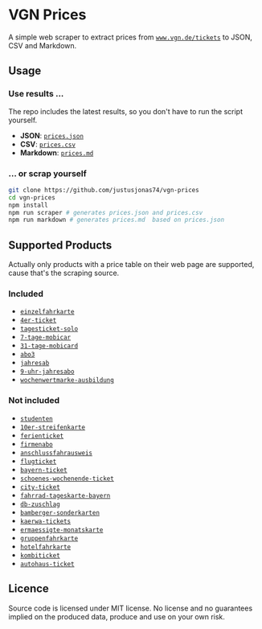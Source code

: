 # VGN Prices 

A simple web scraper to extract prices from [`www.vgn.de/tickets`](https://www.vgn.de/tickets/) to JSON, CSV and Markdown.

## Usage 
### Use results ...

The repo includes the latest results, so you don't have to run the script yourself. 

* __JSON__: [`prices.json`](prices.json)
* __CSV__: [`prices.csv`](prices.csv)
* __Markdown__: [`prices.md`](prices.md)

### ... or scrap yourself

```bash
git clone https://github.com/justusjonas74/vgn-prices
cd vgn-prices
npm install 
npm run scraper # generates prices.json and prices.csv
npm run markdown # generates prices.md  based on prices.json
``` 

## Supported Products

Actually only products with a price table on their web page are supported, cause that's the scraping source. 

### Included
* [`einzelfahrkarte`](https://www.vgn.de/tickets/einzelfahrkarte/#preise)
* [`4er-ticket`](https://www.vgn.de/tickets/4er-ticket/#preise)
* [`tagesticket-solo`](https://www.vgn.de/tickets/tagesticket-solo/#preise)
* [`7-tage-mobicar`](https://www.vgn.de/tickets/7-tage-mobicard#preise)
* [`31-tage-mobicard`](https://www.vgn.de/tickets/31-tage-mobicard/#preise)
* [`abo3`](https://www.vgn.de/tickets/abo3/#preise)
* [`jahresab`](https://www.vgn.de/tickets/jahresabo#preise)
* [`9-uhr-jahresabo`](https://www.vgn.de/tickets/9-uhr-jahresabo/#preise)
* [`wochenwertmarke-ausbildung`](https://www.vgn.de/tickets/wochenwertmarke-ausbildung/#preise)

### Not included
* [`studenten`](https://www.vgn.de/tickets/studenten/)
* [`10er-streifenkarte`](https://www.vgn.de/tickets/10er-streifenkarte/)
* [`ferienticket`](https://www.vgn.de/tickets/ferienticket/)
* [`firmenabo`](https://www.vgn.de/tickets/firmenabo/)
* [`anschlussfahrausweis`](https://www.vgn.de/tickets/anschlussfahrausweis/)
* [`flugticket`](https://www.vgn.de/tickets/flugticket/)
* [`bayern-ticket`](https://www.vgn.de/tickets/bayern-ticket/)
* [`schoenes-wochenende-ticket`](https://www.vgn.de/tickets/schoenes-wochenende-ticket/)
* [`city-ticket`](https://www.vgn.de/tickets/city-ticket/)
* [`fahrrad-tageskarte-bayern`](https://www.vgn.de/tickets/fahrrad-tageskarte-bayern/)
* [`db-zuschlag`](https://www.vgn.de/tickets/db-zuschlag/)
* [`bamberger-sonderkarten`](https://www.vgn.de/tickets/bamberger-sonderkarten/)
* [`kaerwa-tickets`](https://www.vgn.de/tickets/kaerwa-tickets/)
* [`ermaessigte-monatskarte`](https://www.vgn.de/tickets/ermaessigte-monatskarte/)
* [`gruppenfahrkarte`](https://www.vgn.de/tickets/gruppenfahrkarte/)
* [`hotelfahrkarte`](https://www.vgn.de/tickets/hotelfahrkarte/)
* [`kombiticket`](https://www.vgn.de/tickets/kombiticket/)
* [`autohaus-ticket`](https://www.vgn.de/tickets/autohaus-ticket/)

## Licence

Source code is licensed under MIT license. No license and no guarantees implied on the produced data, produce and use on your own risk.
